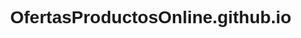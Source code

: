 # OfertasProductosOnline.github.io
<!DOCTYPE html>
<html lang="es">
<head>
    <meta charset="UTF-8">
    <meta name="viewport" content="width=device-width, initial-scale=1.0">
    <title>Tienda Online</title>
    <style>
        body {
            display: flex;
            font-family: Arial, sans-serif;
            margin: 0;
        }
        .sidebar {
            width: 250px;
            background: #333;
            color: white;
            padding: 20px;
            height: 100vh;
        }
        .sidebar h2 {
            text-align: center;
        }
        .sidebar ul {
            list-style: none;
            padding: 0;
        }
        .sidebar ul li {
            padding: 10px;
            cursor: pointer;
        }
        .sidebar ul li:hover {
            background: #444;
        }
        .content {
            flex-grow: 1;
            padding: 20px;
            display: flex;
            flex-wrap: wrap;
            gap: 20px;
        }
        .product-card {
            display: flex;
            flex-direction: column;
            align-items: center;
            width: 220px;
            border-radius: 10px;
            overflow: hidden;
            box-shadow: 0 4px 8px rgba(0, 0, 0, 0.2);
            background: white;
            padding: 10px;
            text-align: center;
        }
        .product-card img {
            width: 100%;
            border-radius: 10px;
        }
        .product-info {
            padding: 10px;
            font-size: 14px;
        }
        
        .product-info a {
            color: #0b35df;
            font-weight: bold;
            text-decoration: none;
        }

        .product-info h4, h3 {
            color: #000000;
        }

        
    </style>
    
</head>
<body>
    <div class="sidebar">
        <h2>Categorías</h2>
        <ul>
            <li> <a href="WebChatGpt.html">Todos los productos</a></li>
            <li onclick="showSection('electrodomesticos')">Electrodomésticos</li>
            <li onclick="showSection('modaMujer')">Moda Mujer y Hombre</li>
            <li onclick="showSection('hogar')">Hogar y mascotas</li>
            <li onclick="showSection('juguetes')">Juguetes y coleccionismo</li>
            <li onclick="showSection('motor')">Motor y accesorios</li>
            <li onclick="showSection('iluminacion')">Iluminación</li>
        </ul>
    </div>
    


    <div class="content">
        <!-- Electrodomésticos -->
        <div id="electrodomesticos" class="section">
            <div class="product-card">
                <img src="https://ae-pic-a1.aliexpress-media.com/kf/Sa3678677ca4f4afcb867b7b5bd991b22l.jpg" alt="Freidora sin aceite">
                <div class="product-info"> 
                    <p>
                        <h3 class="titulo">Freidora sin aceite</h3>
                        <a href="https://s.click.aliexpress.com/e/_oEm2kFx" target="_blank">
                            Freidora Sin Aceite, 8 Menús Prestablecidos y Modo Manual, 1400W, Panel LED Táctil, Air Fryer de 4,2 Litros de Capacidad, Cesta Antiadherente, Libre de BPA, Color Azul
                            <h4>Ahora precio: EUR 53.99</h4>
                        </a>
                    </p>
                </div>
            </div>
            <div class="product-card">
                <img src="https://ae-pic-a1.aliexpress-media.com/kf/S9f00bb5ee66f4fe889dd300e8aae93b17.jpg" alt="cafetera">
                <div class="product-info"> 
                    <p>
                        <h3 class="titulo">Cafetera de goteo</h3>
                        <a href="https://s.click.aliexpress.com/e/_oEyDpip" target="_blank">
                            Cafetera de Goteo Eléctrica, con Filtro Reutilizable, Pantalla LCD, Programable 24 Horas, Auto Limpieza (Descalcificación), Capacidad 12 Tazas, Mantiene Café Caliente 40 Minutos, Sin BPA, 950W
                            <h4>Ahora precio: EUR 32.99</h4>
                        </a>
                    </p>
                </div>
            </div>
            <div class="product-card">
                <img src="https://ae-pic-a1.aliexpress-media.com/kf/Sfdc2a05cce214fe895e72b91e6bc84ccz.png" alt="secador">
                <div class="product-info"> 
                    <p>
                        <h3 class="titulo">Secador de ropa plegable</h3>
                        <a href="https://s.click.aliexpress.com/e/_okRhQVj" target="_blank">
                            Secador de ropa plegable para el hogar, secador inteligente para bebés y adultos, secador portátil de viaje con control remoto
                            <h4>Ahora precio: EUR 43.19</h4>
                        </a>
                    </p>
                </div>
            </div>
        </div>





        <!-- Moda Mujer -->
        <div id="modaMujer" class="section">
            <div class="product-card">
                <img src="https://ae-pic-a1.aliexpress-media.com/kf/S43cad47ab78b4a2a91ecc2b90a870df0v.jpg" alt="Vestido mujer">
                <div class="product-info">
                    <p>
                      <h3 class="titulo"> Vestido mujer</h3>
                      <a href="https://s.click.aliexpress.com/e/_ol4dWZB" target="_blank">
                        Mia Muse Vestidos de mujer Otoño Invierno Simple Color sólido Manga larga Cuello simulado Una línea de cintura alta Dobladillo acampanado Vestidos cortos casuales
                        <h4>Ahora precio: EUR 12.59</h4>
                      </a>
                    </p>
                </div>
            </div>
            <div class="product-card">
                <img src="https://ae-pic-a1.aliexpress-media.com/kf/S7c69d890704c407da46f8bb4b8cb9c32X.jpg" alt="Vestido mujer">
                <div class="product-info">
                    <p>
                      <h3 class="titulo"> Vestido verano</h3>
                      <a href="https://s.click.aliexpress.com/e/_okpFjZB" target="_blank">
                        Nuevo vestido explosivo de verano de alta sensibilidad con correa halter Spice Girl bolso vestido a la cadera
                        <h4>Ahora precio: EUR 8.36</h4>
                      </a>
                    </p>
                </div>
            </div>
            <div class="product-card">
                <img src="https://ae-pic-a1.aliexpress-media.com/kf/S731549c7b31c46e6a3fc9750569753a6A.jpg" alt="Vestido mujer">
                <div class="product-info">
                    <p>
                      <h3 class="titulo"> Conjunto pantalon y chaqueta</h3>
                      <a href="https://s.click.aliexpress.com/e/_oCVwNcz" target="_blank">
                        Conjuntos de dos piezas para mujer, cárdigan elegante y a la moda, abrigos de manga larga, pantalones con cordón, traje liso con bolsillo
                        <h4>Ahora precio: EUR 9.89</h4>
                      </a>
                    </p>
                </div>
            </div>
        </div>





        <!-- Hogar -->
        <div id="hogar" class="section">
            <div class="product-card">
                <img src="https://ae-pic-a1.aliexpress-media.com/kf/E8762a5331ab5460db8a80c472102567f1.jpg" alt="gatos">
                <div class="product-info">
                    <p>
                        <h3 class="titulo">Arbol rascador</h3>
                        <a href="https://s.click.aliexpress.com/e/_okjrvit" target="_blank">
                            Árbol Rascador 50x35x138 cm Gris Poste De Sisal Natural  Arbol para Gatos con Plataforma Torre Rascador Escalador para 2-3 Gatos Medianos Estable Rascador con Nidos Hamaca Plataformas Juguete. 
                           <h4>Ahora precio: EUR 35.25</h4>
                        </a>
                    </p>
                </div>
            </div>
            <div class="product-card">
                <img src="https://ae-pic-a1.aliexpress-media.com/kf/Sd21fcdd143ea45c1aa98e610e3990871I.jpg" alt="espuma">
                <div class="product-info">
                    <p>
                        <h3 class="titulo">Espuma absorbente de sonido</h3>
                        <a href="https://s.click.aliexpress.com/e/_omOZKk1" target="_blank">
                            TOUO Espuma absorbente de sonido 6-48 Uds paneles de espuma acústica insonorización de pared estudio tratamiento acústico Material absorbente de sonido 
                           <h4>Ahora precio: EUR 6.99</h4>
                        </a>
                    </p>
                </div>
            </div>
            <div class="product-card">
                <img src="https://ae-pic-a1.aliexpress-media.com/kf/S6214af811f0841a491fa05ba55fefff75.jpg" alt="pared">
                <div class="product-info">
                    <p>
                        <h3 class="titulo">Ladrillo 3D</h3>
                        <a href="https://s.click.aliexpress.com/e/_oCxoysZ" target="_blank">
                            70cm * 1m patrón de ladrillo 3D paneles de pared papel tapiz DIY impermeable para sala de estar dormitorio cocina fondo decoración de pared 
                           <h4>Ahora precio: EUR 2.29</h4>
                        </a>
                    </p>
                </div>
            </div>
        </div>





        <!-- Juguetes -->
        <div id="juguetes" class="section">
            <div class="product-card">
                <img src="https://ae-pic-a1.aliexpress-media.com/kf/Sd29329d5d56e463ba45ef38a304e0526Y.jpg" alt="Serie Pokemon">
                <div class="product-info">
                    <p>
                        <h3 class="titulo">Pokemon Game Boy Color</h3>
                        <a href="https://s.click.aliexpress.com/e/_okYTJXJ" target="_blank">
                            Serie Pokemon azul cristal oro verde rojo plata amarillo versión ESP juego GBC en caja para cartucho de videojuego de 16 bits sin Manual
                            <h4>Ahora precio: EUR 11.49</h4>
                        </a>
                    </p>
                </div>
            </div>
            <div class="product-card">
                <img src="https://ae-pic-a1.aliexpress-media.com/kf/S3aa4f8bfceb14503a1cf7504c79f74ees.jpg" alt="Serie Llavero">
                <div class="product-info">
                    <p>
                        <h3 class="titulo">Llavero de coche</h3>
                        <a href="https://s.click.aliexpress.com/e/_oDo8BL3" target="_blank">
                            LLavero de coche modelo de aleación electrochapada, GTR R34 RS7, decoración de colección de Metal fundido a presión, exquisita caja de regalo, 1/64
                            <h4>Ahora precio: EUR 6.29</h4>
                        </a>
                    </p>
                </div>
            </div>
            <div class="product-card">
                <img src="https://ae-pic-a1.aliexpress-media.com/kf/S80b91a22f64f49c79c64ab5651113095J.jpg" alt="moto">
                <div class="product-info">
                    <p>
                        <h3 class="titulo">Kawasaki Ninja H2R 1/12</h3>
                        <a href="https://s.click.aliexpress.com/e/_ol5wATB" target="_blank">
                            1/12 motocicleta H2R Diecast aleación simulada-modelo de coche decoración de oficina vehículos estáticos pasatiempos coleccionables regalos para niños juguete
                            <h4>Ahora precio: EUR 6.09</h4>
                        </a>
                    </p>
                </div>
            </div>
        </div>





        <!-- Motor -->
        <div id="motor" class="section">
            <div class="product-card">
                <img src="https://ae-pic-a1.aliexpress-media.com/kf/Sb9b0ee27f7d542ebb36c0d6bd27f8f5fo.jpg" alt="Dash Cam">
                <div class="product-info">                   
                    <p>
                        <h3 class="titulo">REDTIGER F9 Dash Cam</h3>
                        <a href="https://s.click.aliexpress.com/e/_oFvmH2H" target="_blank">
                            Dash Cam Cam 4K WiFi delantero y trasero GPS cámara de coche para modo de estacionamiento Dvr de coche para visión nocturna grabadora de coche por Control de aplicación
                            <h4>Ahora precio: EUR 78.89</h4>
                        </a>
                    </p>
                </div>
            </div>
            <div class="product-card">
                <img src="https://ae-pic-a1.aliexpress-media.com/kf/A8d9614b7dc55486da7a88e748940f174k.jpg" alt="bateria">
                <div class="product-info">                  
                    <p>
                        <h3 class="titulo">Arrancador de bateria</h3>
                        <a href="https://s.click.aliexpress.com/e/_ol4GxeV" target="_blank">
                            99800mAh portátil arranque de coche pico 5000A banco de energía carga 12V equipo de arranque automático aceite diésel batería de emergencia de coche
                            <h4>Ahora precio: EUR 32.155</h4>
                        </a>
                    </p>
                </div>
            </div>
            <div class="product-card">
                <img src="https://ae-pic-a1.aliexpress-media.com/kf/S69808646e6bc4a91a3e4ec14bc6cdfc5U.png" alt="limpiador">
                <div class="product-info">                  
                    <p>
                        <h3 class="titulo">Pulverizador de espuma</h3>
                        <a href="https://s.click.aliexpress.com/e/_oCeL3Hf" target="_blank">
                            Pulverizador de espuma de 2L para lavado de coches, regadera de espuma manual, pulverizador de presión de aire, botella de agua de desinfección de plástico, Herramientas de limpieza de coche
                            <h4>Ahora precio: EUR 7.89</h4>
                        </a>
                    </p>
                </div>
            </div>
        </div>





        <!-- Iluminación -->
        <div id="iluminacion" class="section">
            <div class="product-card">
                <img src="https://ae01.alicdn.com/kf/S42a761cbfa2349c48e0d24f1f02468bbg.jpg" alt="Cabeza móvil">
                <div class="product-info">                   
                    <p>
                        <h3 class="titulo">Cabeza móvil RGBW</h3>
                        <a href="https://s.click.aliexpress.com/e/_okYTJXJ" target="_blank">
                            Luces LED con cabezal móvil de barra de 8x15W, iluminación RGBW con DMX 512 para controlador DJ Disco KTV, foco para fiesta, boda, club nocturno
                            <h4>Ahora precio: EUR 292.99</h4>
                        </a>
                    </p>
                </div>
            </div>
        
        <div class="product-card">
                <img src="https://ae-pic-a1.aliexpress-media.com/kf/Sb3232b3cca50473f8c11effe4b0ba478r.jpg" alt="Cabeza móvil">
                <div class="product-info">
                    <p>
                        <h3 class="titulo">ESHINY RG RGB láser</h3>
                        <a href="https://s.click.aliexpress.com/e/_okJGLtX" target="_blank">
                            ESHINY RG RGB láser 8/12/32 patrones proyector DJ luz ambiental fiesta de baile Navidad iluminación de escenario lámpara de discoteca Show Z20D2
                            <h4>Ahora precio: EUR 41.79<br></h4>
                        </a> 
                    </p>
                </div>
            </div>
        
        <div class="product-card">
                <img src="https://ae-pic-a1.aliexpress-media.com/kf/Sfa7d8bcec8c540f990f33e3169cc71ad7.jpg" alt="laser">
                <div class="product-info">
                    <p>
                        <h3 class="titulo">Láser RGB de 500mw</h3>
                        <a href="https://s.click.aliexpress.com/e/_omjM9PL" target="_blank">
                            Nuevo proyector de escáner de línea de haz láser RGB de 500mw, efecto de iluminación de escenario para discoteca, fiesta de baile, boda, vacaciones, Bar, Club, luces DMX
                            <h4>Ahora precio: EUR 54.50</h4>
                        </a> 
                    </p>
                </div>
            </div>
         </div>












    </div>

    <script>
        function showSection(category) {
            document.querySelectorAll('.section').forEach(section => {
                section.style.display = 'none';
            });
            document.getElementById(category).style.display = 'block';
        }
    </script>
</body>
</html>

